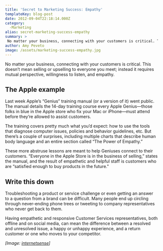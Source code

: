 ```yaml
---
title: 'Secret to Marketing Success: Empathy'
templateKey: blog-post
date: 2012-09-04T22:18:14.000Z
category: 
  -Marketing
alias: secret-marketing-success-empathy
summary: > 
 No matter your business, connecting with your customers is critical. This doesn’t mean selling or upselling to everyone you meet; instead it requires mutual perspective, willingness to listen, and empathy.
author: Amy Peveto
image: /assets/marketing-success-empathy.jpg
---
```


No matter your business, connecting with your customers is critical. This doesn’t mean selling or upselling to everyone you meet; instead it requires mutual perspective, willingness to listen, and empathy.

The Apple example
-----------------

Last week Apple’s “Genius” training manual (or a version of it) went public. The manual details the 14-day training course every Apple Genius—those folks in blue in the Apple store who fix your Mac or iPhone—must attend before they’re allowed to assist customers.

The training covers pretty much what you’d expect: how to use the tools that diagnose computer issues, policies and behavior guidelines, etc. But there’s a couple of surprises, including multiple charts that describe human body language and an entire section called “The Power of Empathy.”

These more abstruse lessons are meant to help Geniuses connect to their customers. “Everyone in the Apple Store is in the business of selling,” states the manual, and the result of empathetic and helpful staff is customers who are “satisfied enough to buy products in the future."

Write this down
---------------

Troubleshooting a product or service challenge or even getting an answer to a question from a brand can be difficult. Many people end up circling through never-ending phone trees or tweeting to company representatives who never get back to them.

Having empathetic and responsive Customer Services representatives, both offline and on social media, can mean the difference between a resolved and unresolved issue, a happy or unhappy experience, and a return customer or one who moves to your competitor.

_\[Image: [internetsense](http://www.flickr.com/photos/internetsense/7132245129/)\]_